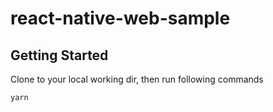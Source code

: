 # react-native-web-sample

## Getting Started

Clone to your local working dir, then run following commands

```console
yarn
```
